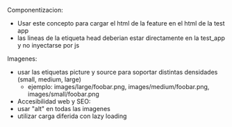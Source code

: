 Componentizacion:
  - Usar este concepto para cargar el html de la feature en el html de la test app
  - las lineas de la etiqueta head deberian estar directamente en la test_app y no inyectarse por js

Imagenes:
  - usar las etiquetas picture y source para soportar distintas densidades (small, medium, large)
    - ejemplo: images/large/foobar.png, images/medium/foobar.png, images/small/foobar.png
  - Accesibilidad web y SEO:
  - usar "alt" en todas las imagenes
  - utilizar carga diferida con lazy loading

